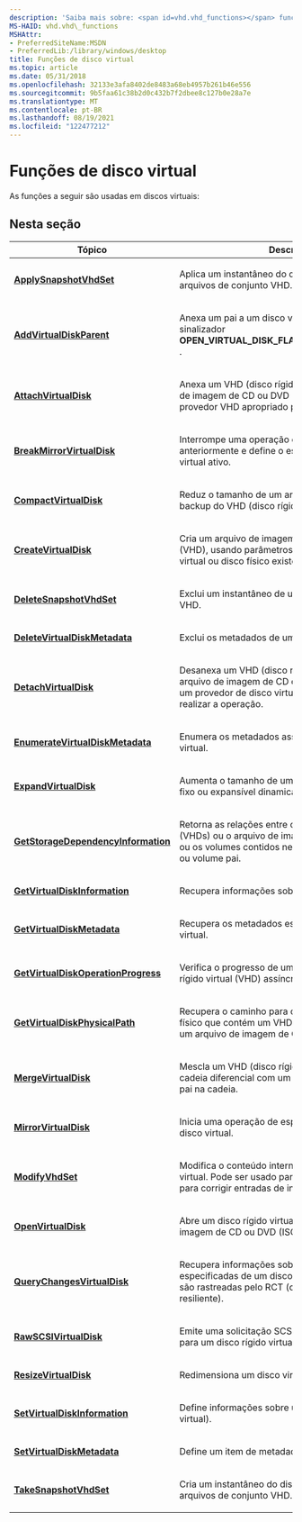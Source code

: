 ```yaml
---
description: 'Saiba mais sobre: <span id=vhd.vhd_functions></span> funções de disco virtual'
MS-HAID: vhd.vhd\_functions
MSHAttr:
- PreferredSiteName:MSDN
- PreferredLib:/library/windows/desktop
title: Funções de disco virtual
ms.topic: article
ms.date: 05/31/2018
ms.openlocfilehash: 32133e3afa8402de8483a68eb4957b261b46e556
ms.sourcegitcommit: 9b5faa61c38b2d0c432b7f2dbee8c127b0e28a7e
ms.translationtype: MT
ms.contentlocale: pt-BR
ms.lasthandoff: 08/19/2021
ms.locfileid: "122477212"
---
```

# <a name="span-idvhdvhd_functionsspanvirtual-disk-functions"></a><span id="vhd.vhd_functions"></span>Funções de disco virtual

As funções a seguir são usadas em discos virtuais:

## <a name="span-idin_this_sectionspanin-this-section"></a><span id="in_this_section"></span>Nesta seção


| Tópico | Descrição | 
|-------|-------------|
| <p><a href="/windows/win32/api/virtdisk/nf-virtdisk-applysnapshotvhdset"><strong>ApplySnapshotVhdSet</strong></a></p> | <p>Aplica um instantâneo do disco virtual atual para arquivos de conjunto VHD.</p> | 
| <p><a href="/windows/desktop/api/virtdisk/nf-virtdisk-addvirtualdiskparent"><strong>AddVirtualDiskParent</strong></a></p> | <p>Anexa um pai a um disco virtual aberto com o sinalizador <strong>OPEN_VIRTUAL_DISK_FLAG_CUSTOM_DIFF_CHAIN</strong> .</p> | 
| <p><a href="/windows/win32/api/virtdisk/nf-virtdisk-attachvirtualdisk"><strong>AttachVirtualDisk</strong></a></p> | <p>Anexa um VHD (disco rígido virtual) ou um arquivo de imagem de CD ou DVD (ISO) localizando um provedor VHD apropriado para realizar o anexo.</p> | 
| <p><a href="/windows/win32/api/virtdisk/nf-virtdisk-breakmirrorvirtualdisk"><strong>BreakMirrorVirtualDisk</strong></a></p> | <p>Interrompe uma operação de espelhamento iniciada anteriormente e define o espelho como o disco virtual ativo.</p> | 
| <p><a href="/windows/win32/api/virtdisk/nf-virtdisk-compactvirtualdisk"><strong>CompactVirtualDisk</strong></a></p> | <p>Reduz o tamanho de um arquivo de repositório de backup do VHD (disco rígido virtual).</p> | 
| <p><a href="/windows/win32/api/virtdisk/nf-virtdisk-createvirtualdisk"><strong>CreateVirtualDisk</strong></a></p> | <p>Cria um arquivo de imagem de disco rígido virtual (VHD), usando parâmetros padrão ou um disco virtual ou disco físico existente.</p> | 
| <p><a href="/windows/win32/api/virtdisk/nf-virtdisk-deletesnapshotvhdset"><strong>DeleteSnapshotVhdSet</strong></a></p> | <p>Exclui um instantâneo de um arquivo de conjunto de VHD.</p> | 
| <p><a href="/windows/desktop/api/virtdisk/nf-virtdisk-deletevirtualdiskmetadata"><strong>DeleteVirtualDiskMetadata</strong></a></p> | <p>Exclui os metadados de um disco virtual.</p> | 
| <p><a href="/windows/win32/api/virtdisk/nf-virtdisk-detachvirtualdisk"><strong>DetachVirtualDisk</strong></a></p> | <p>Desanexa um VHD (disco rígido virtual) ou um arquivo de imagem de CD ou DVD (ISO) localizando um provedor de disco virtual apropriado para realizar a operação.</p> | 
| <p><a href="/windows/desktop/api/virtdisk/nf-virtdisk-enumeratevirtualdiskmetadata"><strong>EnumerateVirtualDiskMetadata</strong></a></p> | <p>Enumera os metadados associados a um disco virtual.</p> | 
| <p><a href="/windows/win32/api/virtdisk/nf-virtdisk-expandvirtualdisk"><strong>ExpandVirtualDisk</strong></a></p> | <p>Aumenta o tamanho de um VHD (disco rígido virtual) fixo ou expansível dinamicamente.</p> | 
| <p><a href="/windows/win32/api/virtdisk/nf-virtdisk-getstoragedependencyinformation"><strong>GetStorageDependencyInformation</strong></a></p> | <p>Retorna as relações entre os discos rígidos virtuais (VHDs) ou o arquivo de imagem de CD ou DVD (ISO) ou os volumes contidos nesses discos e seu disco ou volume pai.</p> | 
| <p><a href="/windows/win32/api/virtdisk/nf-virtdisk-getvirtualdiskinformation"><strong>GetVirtualDiskInformation</strong></a></p> | <p>Recupera informações sobre um VHD.</p> | 
| <p><a href="/windows/desktop/api/virtdisk/nf-virtdisk-getvirtualdiskmetadata"><strong>GetVirtualDiskMetadata</strong></a></p> | <p>Recupera os metadados especificados do disco virtual.</p> | 
| <p><a href="/windows/win32/api/virtdisk/nf-virtdisk-getvirtualdiskoperationprogress"><strong>GetVirtualDiskOperationProgress</strong></a></p> | <p>Verifica o progresso de uma operação de disco rígido virtual (VHD) assíncrona.</p> | 
| <p><a href="/windows/win32/api/virtdisk/nf-virtdisk-getvirtualdiskphysicalpath"><strong>GetVirtualDiskPhysicalPath</strong></a></p> | <p>Recupera o caminho para o objeto de dispositivo físico que contém um VHD (disco rígido virtual) ou um arquivo de imagem de CD ou DVD (ISO).</p> | 
| <p><a href="/windows/win32/api/virtdisk/nf-virtdisk-mergevirtualdisk"><strong>MergeVirtualDisk</strong></a></p> | <p>Mescla um VHD (disco rígido virtual) filho em uma cadeia diferencial com um ou mais discos virtuais pai na cadeia.</p> | 
| <p><a href="/windows/win32/api/virtdisk/nf-virtdisk-mirrorvirtualdisk"><strong>MirrorVirtualDisk</strong></a></p> | <p>Inicia uma operação de espelhamento para um disco virtual.</p> | 
| <p><a href="/windows/win32/api/virtdisk/nf-virtdisk-modifyvhdset"><strong>ModifyVhdSet</strong></a></p> | <p>Modifica o conteúdo interno de um arquivo de disco virtual. Pode ser usado para definir a folha ativa ou para corrigir entradas de instantâneo.</p> | 
| <p><a href="/windows/win32/api/virtdisk/nf-virtdisk-openvirtualdisk"><strong>OpenVirtualDisk</strong></a></p> | <p>Abre um disco rígido virtual (VHD) ou um arquivo de imagem de CD ou DVD (ISO) para uso.</p> | 
| <p><a href="/windows/win32/api/virtdisk/nf-virtdisk-querychangesvirtualdisk"><strong>QueryChangesVirtualDisk</strong></a></p> | <p>Recupera informações sobre alterações nas áreas especificadas de um disco rígido virtual (VHD) que são rastreadas pelo RCT (controle de alterações resiliente).</p> | 
| <p><a href="/windows/win32/api/virtdisk/nf-virtdisk-rawscsivirtualdisk"><strong>RawSCSIVirtualDisk</strong></a></p> | <p>Emite uma solicitação SCSI inserida diretamente para um disco rígido virtual.</p> | 
| <p><a href="/windows/desktop/api/virtdisk/nf-virtdisk-resizevirtualdisk"><strong>ResizeVirtualDisk</strong></a></p> | <p>Redimensiona um disco virtual.</p> | 
| <p><a href="/windows/win32/api/virtdisk/nf-virtdisk-setvirtualdiskinformation"><strong>SetVirtualDiskInformation</strong></a></p> | <p>Define informações sobre um VHD (disco rígido virtual).</p> | 
| <p><a href="/windows/desktop/api/virtdisk/nf-virtdisk-setvirtualdiskmetadata"><strong>SetVirtualDiskMetadata</strong></a></p> | <p>Define um item de metadados para um disco virtual.</p> | 
| <p><a href="/windows/win32/api/virtdisk/nf-virtdisk-takesnapshotvhdset"><strong>TakeSnapshotVhdSet</strong></a></p> | <p>Cria um instantâneo do disco virtual atual para arquivos de conjunto VHD.</p> | 


 

 

 
